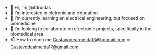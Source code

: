 - 👋 Hi, I’m @ifdruidas
- 👀 I’m interested in eletronic and education
- 🌱 I’m currently learning en electrical engineering, but focused on biomedicine
- 💞️ I’m looking to collaborate on electronic projects, specifically in the biomedical area
- 📫 How to reach me Gustavodealmeida13@hotmail.com or Gustavodealmeida17@gmail.com

<!---
ifdruidas/ifdruidas is a ✨ special ✨ repository because its `README.md` (this file) appears on your GitHub profile.
You can click the Preview link to take a look at your changes.
--->
